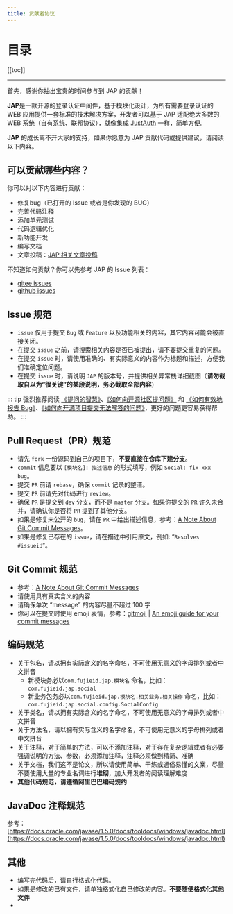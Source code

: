 ```yaml
---
title: 贡献者协议
---
```


# 目录

[[toc]]

----

首先，感谢你抽出宝贵的时间参与到 JAP 的贡献！

**JAP**是一款开源的登录认证中间件，基于模块化设计，为所有需要登录认证的 WEB 应用提供一套标准的技术解决方案，开发者可以基于 JAP 适配绝大多数的 WEB 系统（自有系统、联邦协议），就像集成 [JustAuth](https://gitee.com/yadong.zhang/JustAuth) 一样，简单方便。

**JAP** 的成长离不开大家的支持，如果你愿意为 JAP 贡献代码或提供建议，请阅读以下内容。

## 可以贡献哪些内容？

你可以对以下内容进行贡献：

- 修复bug（已打开的 Issue 或者是你发现的 BUG）
- 完善代码注释
- 添加单元测试
- 代码逻辑优化
- 新功能开发
- 编写文档
- 文章投稿：[JAP 相关文章投稿](https://www.wjx.cn/vj/r4gHhdm.aspx)

不知道如何贡献？你可以先参考 JAP 的 Issue 列表：

- [gitee issues](https://gitee.com/fujieid/jap/issues)
- [github issues](https://github.com/fujieid/jap/issues)

## Issue 规范

- `issue` 仅用于提交 `Bug` 或 `Feature` 以及功能相关的内容，其它内容可能会被直接关闭。
- 在提交 `issue` 之前，请搜索相关内容是否已被提出，请不要提交重复的问题。
- 在提交 `issue` 时，请使用准确的、有实际意义的内容作为标题和描述，方便我们准确定位问题。
- 在提交 `issue` 时，请说明 `JAP` 的版本号，并提供相关异常栈详细截图（**请勿截取自以为“很关键”的某段说明，务必截取全部内容**）

::: tip
强烈推荐阅读 [《提问的智慧》](https://github.com/ryanhanwu/How-To-Ask-Questions-The-Smart-Way)、[《如何向开源社区提问题》](https://github.com/seajs/seajs/issues/545) 和 [《如何有效地报告 Bug》](http://www.chiark.greenend.org.uk/~sgtatham/bugs-cn.html)、[《如何向开源项目提交无法解答的问题》](https://zhuanlan.zhihu.com/p/25795393)，更好的问题更容易获得帮助。
:::

## Pull Request（PR）规范

- 请先 `fork` 一份源码到自己的项目下，**不要直接在仓库下建分支**。
- `commit` 信息要以 `[模块名]: 描述信息` 的形式填写，例如 `Social: fix xxx bug`。
- 提交 `PR` 前请 `rebase`，确保 `commit` 记录的整洁。
- 提交 `PR` 前请先对代码进行 `review`。
- 确保 `PR` 是提交到 `dev` 分支，而不是 `master` 分支。如果你提交的 `PR` 许久未合并，请确认你是否将 `PR` 提到了其他分支。
- 如果是修复未公开的 `bug`，请在 `PR` 中给出描述信息，参考：[A Note About Git Commit Messages](https://tbaggery.com/2008/04/19/a-note-about-git-commit-messages.html)。
- 如果是修复已存在的 `issue`，请在描述中引用原文，例如: “`Resolves #issueid`”。

## Git Commit 规范

- 参考：[A Note About Git Commit Messages](https://tbaggery.com/2008/04/19/a-note-about-git-commit-messages.html)
- 请使用具有真实含义的内容
- 请确保单次 “message” 的内容尽量不超过 100 字
- 你可以在提交时使用 emoji 表情，参考：[gitmoji](https://github.com/carloscuesta/gitmoji) | [An emoji guide for your commit messages](https://gitmoji.dev)

## 编码规范

- 关于包名，请以拥有实际含义的名字命名，不可使用无意义的字母排列或者中文拼音
    - 新模块务必以`com.fujieid.jap.模块名` 命名，比如：`com.fujieid.jap.social`
    - 新业务包务必以`com.fujieid.jap.模块名.相关业务.相关操作` 命名，比如：`com.fujieid.jap.social.config.SocialConfig`
- 关于类名，请以拥有实际含义的名字命名，不可使用无意义的字母排列或者中文拼音
- 关于方法名，请以拥有实际含义的名字命名，不可使用无意义的字母排列或者中文拼音
- 关于注释，对于简单的方法，可以不添加注释，对于存在复杂逻辑或者有必要强调说明的方法、参数，必须添加注释，注释必须做到精简、准确
- 关于文档，我们这不是论文，所以请使用简单、干练或通俗易懂的文案，尽量不要使用大量的专业名词进行**堆砌**，加大开发者的阅读理解难度
- **其他代码规范，请遵循阿里巴巴编码规约**

## JavaDoc 注释规范

参考：[https://docs.oracle.com/javase/1.5.0/docs/tooldocs/windows/javadoc.html](https://docs.oracle.com/javase/1.5.0/docs/tooldocs/windows/javadoc.html)

## 其他

- 编写完代码后，请自行格式化代码。
- 如果是修改的已有文件，请单独格式化自己修改的内容。**不要随便格式化其他文件**
- 
